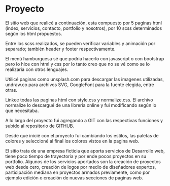 # Proyecto
El sitio web que realicé a continuación, esta compuesto por 5 paginas html (index, servicios, contacto, portfolio y nosotros), por 10 scss determinados según los html propuestos.

Entre los scss realizados, se pueden verificar variables y animación por separado; también header y footer respectivamente.

El menú hamburguesa sé que podria hacerlo con javascript o con bootstrap pero lo hice con html y css por lo tanto creo que no se vé como se lo realizaria con otros lenguajes.

Utilicé paginas como unsplash.com para descargar las imagenes utilizadas, undraw.co para archivos SVG, GoogleFont para la fuente elegida, entre otras.

Linkee todas las paginas html con style.css y normalize.css. El archivo normalize lo descargué de una libreria online y fui modificando según lo que necesitaba.

A lo largo del proyecto fui agregando a GIT con las respectivas funciones y subido al repositorio de GITHUB.

Desde que inicié con el proyecto fui cambiando los estilos, las paletas de colores y seleccioné al final los colores vistos en la pagina web.

El sitio trata de una empresa ficticia que aporta servicios de Desarrollo web, tiene poco tiempo de trayectoria y por ende pocos proyectos en su portfolio. Algunos de los servicios aportados son la creación de proyectos web desde cero, creación de logos por medio de diseñadores expertos, participación mediana en proyectos armados previamente, como por ejemplo edición o creación de nuevas secciones de paginas web.
